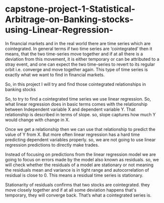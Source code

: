 # capstone-project-1-Statistical-Arbitrage-on-Banking-stocks-using-Linear-Regression-

In financial markets and in the real world there are time series which are cointegrated. In general terms if  two time series are ‘cointegrated’ then it means, that the two time-series move together and if  at all there is a deviation from this movement, it is either temporary or can be attributed to a  stray event, and one can expect the two time-series to revert to its regular orbit i.e. converge  and move together again. This type of time series is exactly what we want to find in financial  markets. 

So, in this project I will try and find those cointegrated relationships in banking stocks

So, to try to find a cointegrated time series we use linear regression. So, what linear regression  does in basic terms comes with the relationship between Independent variable X and dependent  variable Y. That relationship is described in terms of slope. so, slope captures how much Y  would change with change in X. 

Once we get a relationship then we can use that relationship to predict the value of Y from X.  But more often linear regression has a hard time predicting dependent variables properly. so,  we are not going to use linear regression predictions to directly make trades. 

Instead of focusing on predictions from the linear regression model we are going to focus on  errors made by the model also known as residuals. so, we will check whether the residuals of a  model are stationary or not meaning the residuals mean and variance is in tight range and  autocorrelation of residual is close to 0. This means a residual time series is stationary. 

Stationarity of residuals confirms that two stocks are cointegrated. they move closely together  and if at all some deviation happens that's temporary, they will converge back. That’s what a  cointegrated series is.
